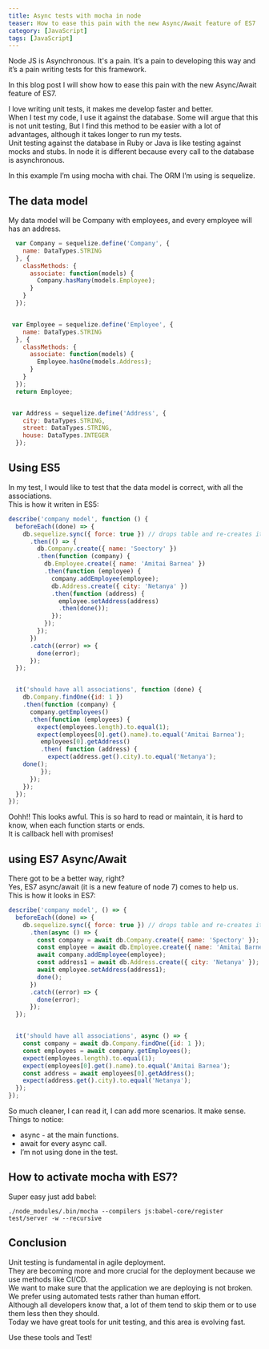 ```yaml
---
title: Async tests with mocha in node
teaser: How to ease this pain with the new Async/Await feature of ES7
category: [JavaScript]
tags: [JavaScript]
---
```


Node JS is Asynchronous. It's a pain. It’s a pain to developing this way and it’s a pain writing tests for this framework.

In this blog post I will show how to ease this pain with the new Async/Await feature of ES7.

I love writing unit tests, it makes me develop faster and better.  
When I test my code, I use it against the database. Some will argue that this is not unit testing, But I find this method to be easier with a lot of advantages, although it takes longer to run my tests.  
Unit testing against the database in Ruby or Java is like testing against mocks and stubs. In node it is different because every call to the database is asynchronous.

In this example I’m using mocha with chai. The ORM I’m using is sequelize.

## The data model 

My data model will be Company with employees, and every employee will has an address.
```JavaScript
  var Company = sequelize.define('Company', {
    name: DataTypes.STRING
  }, {
    classMethods: {
      associate: function(models) {
        Company.hasMany(models.Employee);
      }
    }
  });


 var Employee = sequelize.define('Employee', {
    name: DataTypes.STRING
  }, {
    classMethods: {
      associate: function(models) {
        Employee.hasOne(models.Address);
      }
    }
  });
  return Employee;


 var Address = sequelize.define('Address', {
    city: DataTypes.STRING,
    street: DataTypes.STRING,
    house: DataTypes.INTEGER
  });
```

## Using ES5
In my test, I would like to test that the data model is correct,  with all the associations.  
This is how it writen in ES5:
```JavaScript
describe('company model', function () {
  beforeEach((done) => {
    db.sequelize.sync({ force: true }) // drops table and re-creates it
      .then(() => {
        db.Company.create({ name: 'Soectory' })
        .then(function (company) {
          db.Employee.create({ name: 'Amitai Barnea' })
          .then(function (employee) {
            company.addEmployee(employee);
            db.Address.create({ city: 'Netanya' })
            .then(function (address) {
              employee.setAddress(address)
              .then(done());
            });
          });
        });
      })
      .catch((error) => {
        done(error);
      });
  });


  it('should have all associations', function (done) {
    db.Company.findOne({id: 1 })
    .then(function (company) {
      company.getEmployees()
      .then(function (employees) {
        expect(employees.length).to.equal(1);
        expect(employees[0].get().name).to.equal('Amitai Barnea');
         employees[0].getAddress()
         .then( function (address) {
           expect(address.get().city).to.equal('Netanya');
	done();
         });
      });
    });
  });
});

```
Oohh!! This looks awful. This is so hard to read or maintain, it is hard to know, when each function starts or ends.  
It is callback hell with promises!

## using ES7 Async/Await

There got to be a better way, right?  
Yes, ES7 async/await (it is a new feature of node 7) comes to help us.  
This is how it looks in ES7:
```JavaScript
describe('company model', () => {
  beforeEach((done) => {
    db.sequelize.sync({ force: true }) // drops table and re-creates it
      .then(async () => {
        const company = await db.Company.create({ name: 'Spectory' });
        const employee = await db.Employee.create({ name: 'Amitai Barnea' });
        await company.addEmployee(employee);
        const address1 = await db.Address.create({ city: 'Netanya' });
        await employee.setAddress(address1);
        done();
      })
      .catch((error) => {
        done(error);
      });
  });


  it('should have all associations', async () => {
    const company = await db.Company.findOne({id: 1 });
    const employees = await company.getEmployees();
    expect(employees.length).to.equal(1);
    expect(employees[0].get().name).to.equal('Amitai Barnea');
    const address = await employees[0].getAddress();
    expect(address.get().city).to.equal('Netanya');
  });
});
```
So much cleaner, I can read it, I can add more scenarios. It make sense.
Things to notice:
- async  - at the main functions.
- await for every async call.
- I’m not using done in the test.


## How to activate mocha with ES7? 

Super easy just add babel:
```
./node_modules/.bin/mocha --compilers js:babel-core/register test/server -w --recursive
```

## Conclusion

Unit testing is fundamental in agile deployment.  
They are becoming more and more crucial for the deployment because we use methods like CI/CD.  
We want to make sure that the application we are deploying is not broken. We prefer using automated tests rather than human effort.  
Although all developers know that, a lot of them tend to skip them or to use them less then they should.  
Today we have great tools for unit testing, and this area is evolving fast.


Use these tools and Test!

